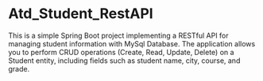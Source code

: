# Atd_Student_RestAPI
This is a simple Spring Boot project implementing a RESTful API for managing student information with MySql Database. The application allows you to perform CRUD operations (Create, Read, Update, Delete) on a Student entity, including fields such as student name, city, course, and grade.
